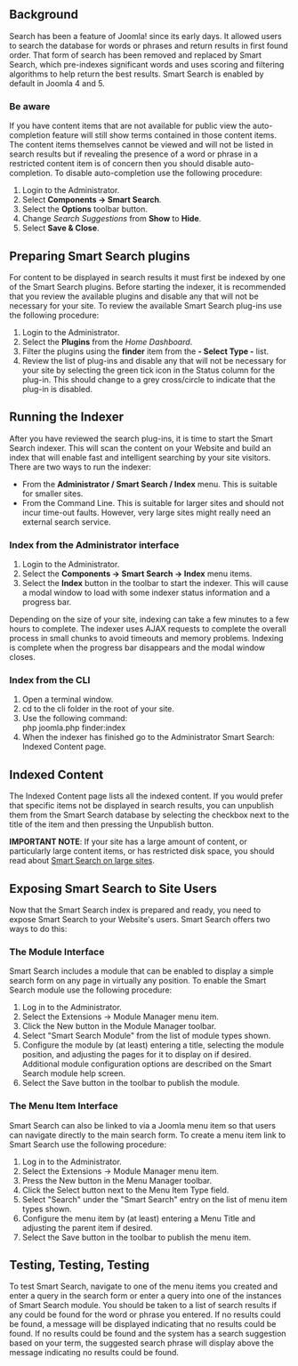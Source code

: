 <!-- Filename: Smart_Search_quickstart_guide / Display title: Smart Search Quickstart -->

## Background

Search has been a feature of Joomla! since its early days. It allowed
users to search the database for words or phrases and return results in first
found order. That form of search has been removed and replaced by Smart Search,
which pre-indexes significant words and uses scoring and filtering algorithms
to help return the best results. Smart Search is enabled by default in Joomla 4
and 5.

### Be aware

If you have content items that are not available for public view the
auto-completion feature will still show terms contained in those content items.
The content items themselves cannot be viewed and will not be listed in search
results but if revealing the presence of a word or phrase in a restricted
content item is of concern then you should disable auto-completion. To
disable auto-completion use the following procedure:

1.  Login to the Administrator.
2.  Select **Components → Smart Search**.
3.  Select the **Options** toolbar button.
4.  Change *Search Suggestions* from **Show** to **Hide**.
5.  Select **Save & Close**.

## Preparing Smart Search plugins

For content to be displayed in search results it must first be indexed
by one of the Smart Search plugins. Before starting the indexer, it is
recommended that you review the available plugins and disable any that
will not be necessary for your site. To review the available Smart
Search plug-ins use the following procedure:

1.  Login to the Administrator.
2.  Select the **Plugins** from the *Home Dashboard*.
3.  Filter the plugins using the **finder** item from the **- Select Type -** list.
4.  Review the list of plug-ins and disable any that will not be
    necessary for your site by selecting the green tick icon in the
    Status column for the plug-in. This should change to a grey cross/circle to
    indicate that the plug-in is disabled.

## Running the Indexer

After you have reviewed the search plug-ins, it is time to start the
Smart Search indexer. This will scan the content on your Website and
build an index that will enable fast and intelligent searching by your
site visitors. There are two ways to run the indexer:

* From the **Administrator / Smart Search / Index** menu. This is suitable for
smaller sites.
* From the Command Line. This is suitable for larger sites and should not incur
time-out faults. However, very large sites might really need an external
search service.

### Index from the Administrator interface

1.  Login to the Administrator.
2.  Select the **Components → Smart Search → Index** menu items.
3.  Select the **Index** button in the toolbar to start the indexer. This
    will cause a modal window to load with some indexer status
    information and a progress bar.

Depending on the size of your site, indexing can take a few minutes to a few
hours to complete. The indexer uses AJAX requests to complete the overall
process in small chunks to avoid timeouts and memory problems. Indexing is
complete when the progress bar disappears and the modal window closes.

### Index from the CLI

1. Open a terminal window.
2. cd to the cli folder in the root of your site.
3. Use the following command:<br>
    php joomla.php finder:index
4. When the indexer has finished go to the Administrator Smart Search: Indexed
Content page.

## Indexed Content

The Indexed Content page lists all the indexed content. If you would prefer
that specific items not be displayed in search results, you can unpublish them
from the Smart Search database by selecting the checkbox next to the title of
the item and then pressing the Unpublish button.

**IMPORTANT NOTE**: If your site has a large amount of content, or
particularly large content items, or has restricted disk space, you
should read about [Smart Search on large
sites](jdocmanual?article=user/smart-search/smart-search-on-large-sites "Smart Search on large sites").

## Exposing Smart Search to Site Users

Now that the Smart Search index is prepared and ready, you need to
expose Smart Search to your Website's users. Smart Search offers two
ways to do this:

### The Module Interface

Smart Search includes a module that can be enabled to display a simple
search form on any page in virtually any position. To enable the Smart
Search module use the following procedure:

1.  Log in to the Administrator.
2.  Select the Extensions → Module Manager menu item.
3.  Click the New button in the Module Manager toolbar.
4.  Select "Smart Search Module" from the list of module types shown.
5.  Configure the module by (at least) entering a title, selecting the
    module position, and adjusting the pages for it to display on if
    desired. Additional module configuration options are described on
    the Smart Search module help screen.
6.  Select the Save button in the toolbar to publish the module.

### The Menu Item Interface

Smart Search can also be linked to via a Joomla menu item so that users
can navigate directly to the main search form. To create a menu item
link to Smart Search use the following procedure:

1.  Log in to the Administrator.
2.  Select the Extensions → Module Manager menu item.
3.  Press the New button in the Menu Manager toolbar.
4.  Click the Select button next to the Menu Item Type field.
5.  Select "Search" under the "Smart Search" entry on the list of menu
    item types shown.
6.  Configure the menu item by (at least) entering a Menu Title and
    adjusting the parent item if desired.
7.  Select the Save button in the toolbar to publish the menu item.

## Testing, Testing, Testing

To test Smart Search, navigate to one of the menu items you created and
enter a query in the search form or enter a query into one of the
instances of Smart Search module. You should be taken to a list of
search results if any could be found for the word or phrase you entered.
If no results could be found, a message will be displayed indicating
that no results could be found. If no results could be found and the
system has a search suggestion based on your term, the suggested search
phrase will display above the message indicating no results could be
found.
